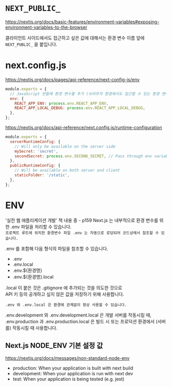 # `NEXT_PUBLIC_`

https://nextjs.org/docs/basic-features/environment-variables#exposing-environment-variables-to-the-browser

클라이언트 사이드에서도 접근하고 싶은 값에 대해서는 환경 변수 이름 앞에 `NEXT_PUBLIC_` 을 붙입니다.

# next.config.js

https://nextjs.org/docs/pages/api-reference/next-config-js/env

```javascript
module.exports = {
  // JavaScript 번들에 환경 변수를 추가 (브라우저 환경에서도 접근할 수 있는 환경 변수)
  env: {
    REACT_APP_ENV: process.env.REACT_APP_ENV,
    REACT_APP_LOCAL_DEBUG: process.env.REACT_APP_LOCAL_DEBUG,
  },
};
```

https://nextjs.org/docs/api-reference/next.config.js/runtime-configuration

```javascript
module.exports = {
  serverRuntimeConfig: {
    // Will only be available on the server side
    mySecret: 'secret',
    secondSecret: process.env.SECOND_SECRET, // Pass through env variables
  },
  publicRuntimeConfig: {
    // Will be available on both server and client
    staticFolder: '/static',
  },
};
```

# ENV

'실전 웹 애플리케이션 개발' 책 내용 중 - p159
Next.js 는 내부적으로 환경 변수를 위한 .env 파일을 처리할 수 있습니다.  
`프로젝트 루트에 위치한 환경변수 파일 .env 는 자동으로 로딩되어 코드상에서 참조할 수 있습니다.`

.env 를 포함해 다음 형식의 파일을 참조할 수 있습니다.

- .env
- .env.local
- .env.${환경명}
- .env.${환경명}.local

.local 이 붙은 것은 .gitignore 에 추가되는 것을 의도한 것으로  
API 키 등의 공개하고 싶지 않은 값을 저장하기 위해 사용합니다.

`.env 와 .env.local 은 환경에 관계없이 항상 사용할 수 있습니다.`

.env.development 와 .env.development.local 은 개발 서버를 작동시킬 때,  
.env.production 과 .env.production.local 은 빌드 시 또는 프로덕션 환경에서 (서버를) 작동시킬 때 사용합니다.

## Next.js NODE_ENV 기본 설정 값

https://nextjs.org/docs/messages/non-standard-node-env

- production: When your application is built with next build
- development: When your application is run with next dev
- test: When your application is being tested (e.g. jest)
